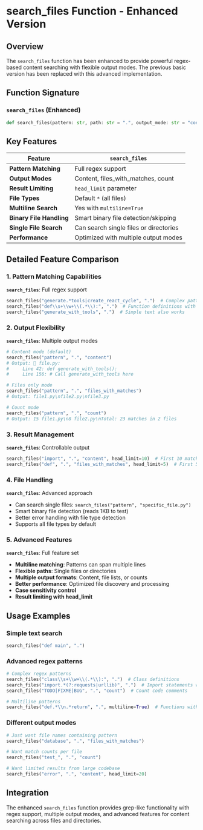 # search_files Function - Enhanced Version

## Overview

The `search_files` function has been enhanced to provide powerful regex-based content searching with flexible output modes. The previous basic version has been replaced with this advanced implementation.

## Function Signature

### `search_files` (Enhanced)  
```python
def search_files(pattern: str, path: str = ".", output_mode: str = "content", head_limit: Optional[int] = None, file_pattern: str = "*", case_sensitive: bool = False, multiline: bool = False) -> str
```

## Key Features

| Feature | `search_files` |
|---------|---------------|
| **Pattern Matching** | Full regex support |
| **Output Modes** | Content, files_with_matches, count |
| **Result Limiting** | `head_limit` parameter |
| **File Types** | Default `*` (all files) |
| **Multiline Search** | Yes with `multiline=True` |
| **Binary File Handling** | Smart binary file detection/skipping |
| **Single File Search** | Can search single files or directories |
| **Performance** | Optimized with multiple output modes |

## Detailed Feature Comparison

### 1. Pattern Matching Capabilities

**`search_files`**: Full regex support
```python
search_files("generate.*tools|create_react_cycle", ".")  # Complex patterns with OR, wildcards
search_files("def\\s+\\w+\\(.*\\):", ".")  # Function definitions with regex
search_files("generate_with_tools", ".")  # Simple text also works
```

### 2. Output Flexibility

**`search_files`**: Multiple output modes
```python
# Content mode (default)
search_files("pattern", ".", "content")
# Output: 📄 file.py:
#     Line 42: def generate_with_tools():
#     Line 156: # Call generate_with_tools here

# Files only mode
search_files("pattern", ".", "files_with_matches")  
# Output: file1.py\nfile2.py\nfile3.py

# Count mode  
search_files("pattern", ".", "count")
# Output: 15 file1.py\n8 file2.py\nTotal: 23 matches in 2 files
```

### 3. Result Management

**`search_files`**: Controllable output
```python
search_files("import", ".", "content", head_limit=10)  # First 10 matches only
search_files("def", ".", "files_with_matches", head_limit=5)  # First 5 files only
```

### 4. File Handling

**`search_files`**: Advanced approach  
- Can search single files: `search_files("pattern", "specific_file.py")`
- Smart binary file detection (reads 1KB to test)
- Better error handling with file type detection
- Supports all file types by default

### 5. Advanced Features

**`search_files`**: Full feature set
- **Multiline matching**: Patterns can span multiple lines
- **Flexible paths**: Single files or directories
- **Multiple output formats**: Content, file lists, or counts
- **Better performance**: Optimized file discovery and processing
- **Case sensitivity control**
- **Result limiting with head_limit**

## Usage Examples

### Simple text search
```python
search_files("def main", ".")
```

### Advanced regex patterns
```python
# Complex regex patterns
search_files("class\\s+\\w+\\(.*\\):", ".")  # Class definitions
search_files("import.*(?:requests|urllib)", ".")  # Import statements with specific modules
search_files("TODO|FIXME|BUG", ".", "count")  # Count code comments

# Multiline patterns
search_files("def.*\\n.*return", ".", multiline=True)  # Functions with return on next line
```

### Different output modes
```python
# Just want file names containing pattern
search_files("database", ".", "files_with_matches")

# Want match counts per file  
search_files("test_", ".", "count")

# Want limited results from large codebase
search_files("error", ".", "content", head_limit=20)
```

## Integration

The enhanced `search_files` function provides grep-like functionality with regex support, multiple output modes, and advanced features for content searching across files and directories.
